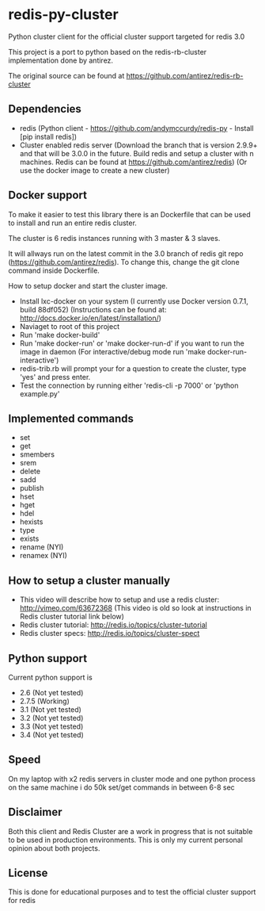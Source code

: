 # redis-py-cluster

Python cluster client for the official cluster support targeted for redis 3.0

This project is a port to python based on the redis-rb-cluster implementation done by antirez.

The original source can be found at https://github.com/antirez/redis-rb-cluster



## Dependencies

- redis (Python client - https://github.com/andymccurdy/redis-py - Install [pip install redis])
- Cluster enabled redis server (Download the branch that is version 2.9.9+ and that will be 3.0.0 in the future. Build redis and setup a cluster with n machines. Redis can be found at https://github.com/antirez/redis) (Or use the docker image to create a new cluster)



## Docker support

To make it easier to test this library there is an Dockerfile that can be used to install and run an entire redis cluster.

The cluster is 6 redis instances running with 3 master & 3 slaves.

It will allways run on the latest commit in the 3.0 branch of redis git repo (https://github.com/antirez/redis). To change this, change the git clone command inside Dockerfile.

How to setup docker and start the cluster image.

- Install lxc-docker on your system (I currently use Docker version 0.7.1, build 88df052) (Instructions can be found at: http://docs.docker.io/en/latest/installation/)
- Naviaget to root of this project
- Run 'make docker-build'
- Run 'make docker-run' or 'make docker-run-d' if you want to run the image in daemon (For interactive/debug mode run 'make docker-run-interactive')
- redis-trib.rb will prompt your for a question to create the cluster, type 'yes' and press enter.
- Test the connection by running either 'redis-cli -p 7000' or 'python example.py'



## Implemented commands

- set
- get
- smembers
- srem
- delete
- sadd
- publish
- hset
- hget
- hdel
- hexists
- type
- exists
- rename (NYI)
- renamex (NYI)



## How to setup a cluster manually

 - This video will describe how to setup and use a redis cluster: http://vimeo.com/63672368 (This video is old so look at instructions in Redis cluster tutorial link below)
 - Redis cluster tutorial: http://redis.io/topics/cluster-tutorial
 - Redis cluster specs: http://redis.io/topics/cluster-spect



## Python support

Current python support is

- 2.6   (Not yet tested)
- 2.7.5 (Working)
- 3.1   (Not yet tested)
- 3.2   (Not yet tested)
- 3.3   (Not yet tested)
- 3.4   (Not yet tested)



## Speed

On my laptop with x2 redis servers in cluster mode and one python process on the same machine i do 50k set/get commands in between 6-8 sec



## Disclaimer

Both this client and Redis Cluster are a work in progress that is not suitable to be used in production environments. This is only my current personal opinion about both projects.



## License

This is done for educational purposes and to test the official cluster support for redis

